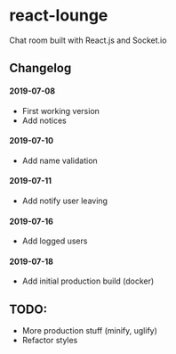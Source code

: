 # react-lounge
Chat room built with React.js and Socket.io

## Changelog
#### 2019-07-08
- First working version
- Add notices

#### 2019-07-10
- Add name validation

#### 2019-07-11
- Add notify user leaving

#### 2019-07-16
- Add logged users

#### 2019-07-18
- Add initial production build (docker)

## TODO:
- More production stuff (minify, uglify)
- Refactor styles
